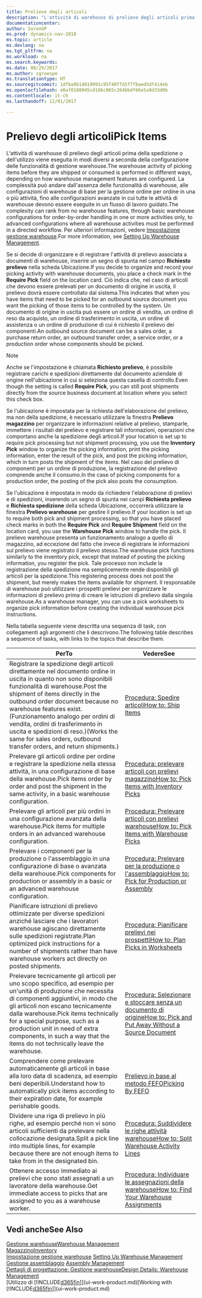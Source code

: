 ```yaml
---
title: Prelievo degli articoli
description: "L'attività di warehouse di prelievo degli articoli prima della spedizione o dell'utilizzo viene eseguita in modi diversi a seconda della configurazione delle funzionalità di gestione warehouse. La complessità [delle operazioni di setup](../configure-warehouse-processes.md) può andare dall'assenza delle funzionalità di warehouse, alle configurazioni di warehouse di base per la gestione ordine per ordine in una o più attività, fino alle configurazioni avanzate in cui tutte le attività di warehouse devono essere eseguite in un flusso di lavoro guidato."
documentationcenter: 
author: SorenGP
ms.prod: dynamics-nav-2018
ms.topic: article
ms.devlang: na
ms.tgt_pltfrm: na
ms.workload: na
ms.search.keywords: 
ms.date: 08/29/2017
ms.author: sgroespe
ms.translationtype: HT
ms.sourcegitcommit: 1dfba8b14019991c95f40ffd5f7fbaed5df414eb
ms.openlocfilehash: e0af0180045cd166c065c264bbdf66e5a9d33d0b
ms.contentlocale: it-ch
ms.lasthandoff: 12/01/2017

---
```

# <a name="pick-items"></a><span data-ttu-id="88d8e-104">Prelievo degli articoli</span><span class="sxs-lookup"><span data-stu-id="88d8e-104">Pick Items</span></span>
<span data-ttu-id="88d8e-105">L'attività di warehouse di prelievo degli articoli prima della spedizione o dell'utilizzo viene eseguita in modi diversi a seconda della configurazione delle funzionalità di gestione warehouse.</span><span class="sxs-lookup"><span data-stu-id="88d8e-105">The warehouse activity of picking items before they are shipped or consumed is performed in different ways, depending on how warehouse management features are configured.</span></span> <span data-ttu-id="88d8e-106">La complessità può andare dall'assenza delle funzionalità di warehouse, alle configurazioni di warehouse di base per la gestione ordine per ordine in una o più attività, fino alle configurazioni avanzate in cui tutte le attività di warehouse devono essere eseguite in un flusso di lavoro guidato.</span><span class="sxs-lookup"><span data-stu-id="88d8e-106">The complexity can rank from no warehouse features, through basic warehouse configurations for order-by-order handling in one or more activities only, to advanced configurations where all warehouse activities must be performed in a directed workflow.</span></span> <span data-ttu-id="88d8e-107">Per ulteriori informazioni, vedere [Impostazione gestione warehouse](warehouse-setup-warehouse.md).</span><span class="sxs-lookup"><span data-stu-id="88d8e-107">For more information, see [Setting Up Warehouse Management](warehouse-setup-warehouse.md).</span></span>

<span data-ttu-id="88d8e-108">Se si decide di organizzare e di registrare l'attività di prelievo associata a documenti di warehouse, inserire un segno di spunta nel campo **Richiesto prelievo** nella scheda Ubicazione.</span><span class="sxs-lookup"><span data-stu-id="88d8e-108">If you decide to organize and record your picking activity with warehouse documents, you place a check mark in the **Require Pick** field on the location card.</span></span> <span data-ttu-id="88d8e-109">Ciò indica che, nel caso di articoli che devono essere prelevati per un documento di origine in uscita, il prelievo dovrà essere controllato dal sistema.</span><span class="sxs-lookup"><span data-stu-id="88d8e-109">This indicates that when you have items that need to be picked for an outbound source document you want the picking of those items to be controlled by the system.</span></span> <span data-ttu-id="88d8e-110">Un documento di origine in uscita può essere un ordine di vendita, un ordine di reso da acquisto, un ordine di trasferimento in uscita, un ordine di assistenza o un ordine di produzione di cui è richiesto il prelievo dei componenti.</span><span class="sxs-lookup"><span data-stu-id="88d8e-110">An outbound source document can be a sales order, a purchase return order, an outbound transfer order, a service order, or a production order whose components should be picked.</span></span>

> [!NOTE]
> <span data-ttu-id="88d8e-111">Anche se l'impostazione è chiamata **Richiesto prelievo**, è possibile registrare carichi e spedizioni direttamente dal documento aziendale di origine nell'ubicazione in cui si seleziona questa casella di controllo.</span><span class="sxs-lookup"><span data-stu-id="88d8e-111">Even though the setting is called **Require Pick**, you can still post shipments directly from the source business document at location where you select this check box.</span></span>

<span data-ttu-id="88d8e-112">Se l'ubicazione è impostata per la richiesta dell'elaborazione del prelievo, ma non della spedizione, è necessario utilizzare la finestra **Prelievo magazzino** per organizzare le informazioni relative al prelievo, stamparle, immettere i risultati del prelievo e registrare tali informazioni, operazioni che comportano anche la spedizione degli articoli.</span><span class="sxs-lookup"><span data-stu-id="88d8e-112">If your location is set up to require pick processing but not shipment processing, you use the **Inventory Pick** window to organize the picking information, print the picking information, enter the result of the pick, and post the picking information, which in turn posts the shipment of the items.</span></span> <span data-ttu-id="88d8e-113">Nel caso del prelievo di componenti per un ordine di produzione, la registrazione del prelievo comprende anche il consumo.</span><span class="sxs-lookup"><span data-stu-id="88d8e-113">In the case of picking components for a production order, the posting of the pick also posts the consumption.</span></span>

<span data-ttu-id="88d8e-114">Se l'ubicazione è impostata in modo da richiedere l'elaborazione di prelievi e di spedizioni, inserendo un segno di spunta nei campi **Richiesta prelievo** e **Richiesta spedizione** della scheda Ubicazione, occorrerà utilizzare la finestra **Prelievo warehouse** per gestire il prelievo.</span><span class="sxs-lookup"><span data-stu-id="88d8e-114">If your location is set up to require both pick and shipment processing, so that you have placed check marks in both the **Require Pick** and **Require Shipment** field on the location card, you use the **Warehouse Pick** window to handle the pick.</span></span> <span data-ttu-id="88d8e-115">Il prelievo warehouse presenta un funzionamento analogo a quello di magazzino, ad eccezione del fatto che invece di registrare le informazioni sul prelievo viene registrato il prelievo stesso.</span><span class="sxs-lookup"><span data-stu-id="88d8e-115">The warehouse pick functions similarly to the inventory pick, except that instead of posting the picking information, you register the pick.</span></span> <span data-ttu-id="88d8e-116">Tale processo non include la registrazione della spedizione ma semplicemente rende disponibili gli articoli per la spedizione.</span><span class="sxs-lookup"><span data-stu-id="88d8e-116">This registering process does not post the shipment, but merely makes the items available for shipment.</span></span> <span data-ttu-id="88d8e-117">Il responsabile di warehouse può utilizzare i prospetti prelievi per organizzare le informazioni di prelievo prima di creare le istruzioni di prelievo dalla singola warehouse.</span><span class="sxs-lookup"><span data-stu-id="88d8e-117">As a warehouse manager, you can use a pick worksheets to organize pick information before creating the individual warehouse pick instructions.</span></span>

<span data-ttu-id="88d8e-118">Nella tabella seguente viene descritta una sequenza di task, con collegamenti agli argomenti che li descrivono.</span><span class="sxs-lookup"><span data-stu-id="88d8e-118">The following table describes a sequence of tasks, with links to the topics that describe them.</span></span>   

|<span data-ttu-id="88d8e-119">**Per**</span><span class="sxs-lookup"><span data-stu-id="88d8e-119">**To**</span></span>|<span data-ttu-id="88d8e-120">**Vedere**</span><span class="sxs-lookup"><span data-stu-id="88d8e-120">**See**</span></span>|
|------------|-------------|  
|<span data-ttu-id="88d8e-121">Registrare la spedizione degli articoli direttamente nel documento ordine in uscita in quanto non sono disponibili funzionalità di warehouse.</span><span class="sxs-lookup"><span data-stu-id="88d8e-121">Post the shipment of items directly in the outbound order document because no warehouse features exist.</span></span> <span data-ttu-id="88d8e-122">(Funzionamento analogo per ordini di vendita, ordini di trasferimento in uscita e spedizioni di reso.)</span><span class="sxs-lookup"><span data-stu-id="88d8e-122">(Works the same for sales orders, outbound transfer orders, and return shipments.)</span></span>|[<span data-ttu-id="88d8e-123">Procedura: Spedire articoli</span><span class="sxs-lookup"><span data-stu-id="88d8e-123">How to: Ship Items</span></span>](warehouse-how-ship-items.md)|  
|<span data-ttu-id="88d8e-124">Prelevare gli articoli ordine per ordine e registrare la spedizione nella stessa attività, in una configurazione di base della warehouse.</span><span class="sxs-lookup"><span data-stu-id="88d8e-124">Pick items order by order and post the shipment in the same activity, in a basic warehouse configuration.</span></span>|[<span data-ttu-id="88d8e-125">Procedura: prelevare articoli con prelievi magazzino</span><span class="sxs-lookup"><span data-stu-id="88d8e-125">How to: Pick Items with Inventory Picks</span></span>](warehouse-how-to-pick-items-with-inventory-picks.md)|
|<span data-ttu-id="88d8e-126">Prelevare gli articoli per più ordini in una configurazione avanzata della warehouse.</span><span class="sxs-lookup"><span data-stu-id="88d8e-126">Pick items for multiple orders in an advanced warehouse configuration.</span></span>|[<span data-ttu-id="88d8e-127">Procedura: Prelevare articoli con prelievi warehouse</span><span class="sxs-lookup"><span data-stu-id="88d8e-127">How to: Pick Items with Warehouse Picks</span></span>](warehouse-how-to-pick-items-for-warehouse-shipment.md)|  
|<span data-ttu-id="88d8e-128">Prelevare i componenti per la produzione o l'assemblaggio in una configurazione di base o avanzata della warehouse.</span><span class="sxs-lookup"><span data-stu-id="88d8e-128">Pick components for production or assembly in a basic or an advanced warehouse configuration.</span></span>|[<span data-ttu-id="88d8e-129">Procedura: Prelevare per la produzione o l'assemblaggio</span><span class="sxs-lookup"><span data-stu-id="88d8e-129">How to: Pick for Production or Assembly</span></span>](warehouse-how-to-pick-for-production.md)|  
|<span data-ttu-id="88d8e-130">Pianificare istruzioni di prelievo ottimizzate per diverse spedizioni anziché lasciare che i lavoratori warehouse agiscano direttamente sulle spedizioni registrate.</span><span class="sxs-lookup"><span data-stu-id="88d8e-130">Plan optimized pick instructions for a number of shipments rather than have warehouse workers act directly on posted shipments.</span></span>|[<span data-ttu-id="88d8e-131">Procedura: Pianificare prelievi nei prospetti</span><span class="sxs-lookup"><span data-stu-id="88d8e-131">How to: Plan Picks in Worksheets</span></span>](warehouse-how-to-plan-picks-in-worksheets.md)|  
|<span data-ttu-id="88d8e-132">Prelevare tecnicamente gli articoli per uno scopo specifico, ad esempio per un'unità di produzione che necessita di componenti aggiuntivi, in modo che gli articoli non escano tecnicamente dalla warehouse.</span><span class="sxs-lookup"><span data-stu-id="88d8e-132">Pick items technically for a special purpose, such as a production unit in need of extra components, in such a way that the items do not technically leave the warehouse.</span></span>|[<span data-ttu-id="88d8e-133">Procedura: Selezionare e stoccare senza un documento di origine</span><span class="sxs-lookup"><span data-stu-id="88d8e-133">How to: Pick and Put Away Without a Source Document</span></span>](warehouse-how-to-create-put-aways-from-internal-put-aways.md)|
|<span data-ttu-id="88d8e-134">Comprendere come prelevare automaticamente gli articoli in base alla loro data di scadenza, ad esempio beni deperibili.</span><span class="sxs-lookup"><span data-stu-id="88d8e-134">Understand how to automatically pick items according to their expiration date, for example perishable goods.</span></span>|[<span data-ttu-id="88d8e-135">Prelievo in base al metodo FEFO</span><span class="sxs-lookup"><span data-stu-id="88d8e-135">Picking By FEFO</span></span>](warehouse-picking-by-fefo.md)|
|<span data-ttu-id="88d8e-136">Dividere una riga di prelievo in più righe, ad esempio perché non vi sono articoli sufficienti da prelevare nella collocazione designata.</span><span class="sxs-lookup"><span data-stu-id="88d8e-136">Split a pick line into multiple lines, for example because there are not enough items to take from in the designated bin.</span></span>|[<span data-ttu-id="88d8e-137">Procedura: Suddividere le righe attività warehouse</span><span class="sxs-lookup"><span data-stu-id="88d8e-137">How to: Split Warehouse Activity Lines</span></span>](warehouse-how-to-split-warehouse-activity-lines.md)|
|<span data-ttu-id="88d8e-138">Ottenere accesso immediato ai prelievi che sono stati assegnati a un lavoratore della warehouse.</span><span class="sxs-lookup"><span data-stu-id="88d8e-138">Get immediate access to picks that are assigned to you as a warehouse worker.</span></span>|[<span data-ttu-id="88d8e-139">Procedura: Individuare le assegnazioni della warehouse</span><span class="sxs-lookup"><span data-stu-id="88d8e-139">How to: Find Your Warehouse Assignments</span></span>](warehouse-how-to-find-your-warehouse-assignments.md)|  

## <a name="see-also"></a><span data-ttu-id="88d8e-140">Vedi anche</span><span class="sxs-lookup"><span data-stu-id="88d8e-140">See Also</span></span>  
[<span data-ttu-id="88d8e-141">Gestione warehouse</span><span class="sxs-lookup"><span data-stu-id="88d8e-141">Warehouse Management</span></span>](warehouse-manage-warehouse.md)  
[<span data-ttu-id="88d8e-142">Magazzino</span><span class="sxs-lookup"><span data-stu-id="88d8e-142">Inventory</span></span>](inventory-manage-inventory.md)  
<span data-ttu-id="88d8e-143">[Impostazione gestione warehouse](warehouse-setup-warehouse.md)   </span><span class="sxs-lookup"><span data-stu-id="88d8e-143">[Setting Up Warehouse Management](warehouse-setup-warehouse.md)   </span></span>  
<span data-ttu-id="88d8e-144">[Gestione assemblaggio](assembly-assemble-items.md)  </span><span class="sxs-lookup"><span data-stu-id="88d8e-144">[Assembly Management](assembly-assemble-items.md)  </span></span>  
[<span data-ttu-id="88d8e-145">Dettagli di progettazione: Gestione warehouse</span><span class="sxs-lookup"><span data-stu-id="88d8e-145">Design Details: Warehouse Management</span></span>](design-details-warehouse-management.md)  
<span data-ttu-id="88d8e-146">[Utilizzo di [!INCLUDE[d365fin](includes/d365fin_md.md)]](ui-work-product.md)</span><span class="sxs-lookup"><span data-stu-id="88d8e-146">[Working with [!INCLUDE[d365fin](includes/d365fin_md.md)]](ui-work-product.md)</span></span>


